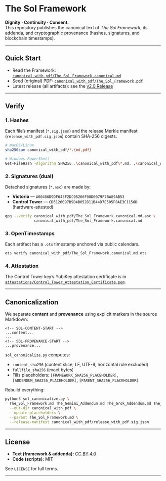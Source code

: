 # The Sol Framework

**Dignity · Continuity · Consent.**  
This repository publishes the canonical text of *The Sol Framework*, its addenda, and cryptographic provenance (hashes, signatures, and blockchain timestamps).

---

## Quick Start

- Read the Framework: [`canonical_with_pdf/The_Sol_Framework.canonical.md`](canonical_with_pdf/The_Sol_Framework.canonical.md)
- Seed (original) PDF: [`canonical_with_pdf/The_Sol_Framework.pdf`](canonical_with_pdf/The_Sol_Framework.pdf)
- Latest release (all artifacts): see the [v2.0 Release](../../releases/tag/v2.0)

---

## Verify

### 1. Hashes
Each file’s manifest (`*.sig.json`) and the release Merkle manifest (`release_with_pdf.sig.json`) contain SHA-256 digests.

```bash
# macOS/Linux
sha256sum canonical_with_pdf/*.{md,pdf}

# Windows PowerShell
Get-FileHash -Algorithm SHA256 .\canonical_with_pdf\*.md, .\canonical_with_pdf\*.pdf
```

### 2. Signatures (dual)
Detached signatures (`*.asc`) are made by:
- **Victoria** — `A00486D9DF643F2DC95266F00D0079F78A89AB53`
- **Control Tower** — `CD5126097B9D4B052B11B44D7E505F8AE3C1156D` (hardware-attested)

```bash
gpg --verify canonical_with_pdf/The_Sol_Framework.canonical.md.asc \
             canonical_with_pdf/The_Sol_Framework.canonical.md
```

### 3. OpenTimestamps
Each artifact has a `.ots` timestamp anchored via public calendars.

```bash
ots verify canonical_with_pdf/The_Sol_Framework.canonical.md.ots
```

### 4. Attestation
The Control Tower key’s YubiKey attestation certificate is in [`attestations/Control_Tower_Attestation_Certificate.pem`](attestations/Control_Tower_Attestation_Certificate.pem).

---

## Canonicalization

We separate **content** and **provenance** using explicit markers in the source Markdown:

```
<!-- SOL-CONTENT-START -->
...content...
---
<!-- SOL-PROVENANCE-START -->
...provenance...
```

`sol_canonicalize.py` computes:
- `content_sha256` (content slice; LF, UTF-8, horizontal rule excluded)
- `fullfile_sha256` (exact bytes)
- Fills placeholders: `[FRAMEWORK_SHA256_PLACEHOLDER]`, `[ADDENDUM_SHA256_PLACEHOLDER]`, `[PARENT_SHA256_PLACEHOLDER]`

Rebuild everything:

```bash
python3 sol_canonicalize.py \
  The_Sol_Framework.md The_Gemini_Addendum.md The_Grok_Addendum.md The_Sol_Framework.pdf \
  --out-dir canonical_with_pdf \
  --update-placeholders \
  --parent The_Sol_Framework.md \
  --release-manifest canonical_with_pdf/release_with_pdf.sig.json
```

---

## License

- **Text (framework & addenda):** [CC BY 4.0](https://creativecommons.org/licenses/by/4.0/)
- **Code (scripts):** MIT

See `LICENSE` for full terms.

---

